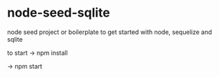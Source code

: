# node-seed-sqlite

node seed project or boilerplate to get started with node, sequelize and sqlite

to start 
-> npm install

-> npm start


